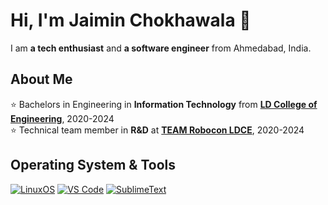 Hi, I'm Jaimin Chokhawala :wave:
===================
I am **a tech enthusiast** and **a software engineer** from Ahmedabad, India. 

About Me
----

<!-- <img align="right" src="img/scene.png"> -->
 
⭐ Bachelors in Engineering in **Information Technology** from [**LD College of Engineering**](http://ldce.ac.in/), 2020-2024 <br />
⭐ Technical team member in **R&D** at [**TEAM Robocon LDCE**](https://www.instagram.com/roboconldce/), 2020-2024 <br />

[ur]: https://rochester.edu
[42tm]: https://github.com/42tm
[csug]: https://ur-csug.org
[dandyhacks]: https://dandyhacks.net

[ur]: https://rochester.edu
[42tm]: https://github.com/42tm
[csug]: https://ur-csug.org
[dandyhacks]: https://dandyhacks.net

<!-- Technology knowledge
--------------------
Web-technologies
Web3/Blockchain
Embedded and IoT technologies


:coffee:         **Java**, Java Swing  
:gear:           **C/C++**, **Rust**  
:snake:          **Python**, PyGTK  
:sunglasses:     **JavaScript**, React, three.js, p5.js  
:paintbrush:     [Inkscape][inkscape] (2D), [Spline][spline] (3D)  
:pick:           NeoVim, Linux, Bash, command line, `tmux`


Skills
------

:coffee:         **Java**, Java Swing  
:gear:           **C/C++**, **Rust**  
:snake:          **Python**, PyGTK  
:sunglasses:     **JavaScript**, React, three.js, p5.js  
:paintbrush:     [Inkscape][inkscape] (2D), [Spline][spline] (3D)  
:pick:           NeoVim, Linux, Bash, command line, `tmux`

[inkscape]: https://inkscape.org
[spline]: https://spline.design -->

Operating System & Tools
------------------------
[![LinuxOS](https://img.shields.io/badge/Linux-22.04-e95420?style=flat-square&logo=linux&logoColor=orange)]()
[![VS Code](https://img.shields.io/badge/IDE-VSCode-%23007ACC?style=flat-square&logo=Visual-studio-code)]()
[![SublimeText](https://img.shields.io/badge/IDE-SublimeText-%23007ACC?style=flat-square&logo=sublimetext)]()
